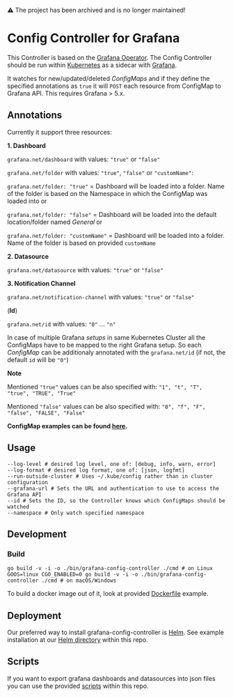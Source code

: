 :warning: The project has been archived and is no longer maintained!

# Config Controller for Grafana

This Controller is based on the [Grafana Operator](https://github.com/tsloughter/grafana-operator). 
The Config Controller should be run within [Kubernetes](https://github.com/kubernetes/kubernetes) as a sidecar with [Grafana](https://github.com/grafana/grafana).

It watches for new/updated/deleted *ConfigMaps* and if they define the specified annotations as `true` it will `POST` each resource from ConfigMap to Grafana API. This requires Grafana > 5.x.

## Annotations

Currently it support three resources:


**1. Dashboard**

`grafana.net/dashboard` with values: `"true"` or `"false"`

`grafana.net/folder` with values: `"true"`, `"false"` or `"customName"`:

`grafana.net/folder: "true"` = Dashboard will be loaded into a folder. Name of the folder is based on the Namespace in which the ConfigMap was loaded into or

`grafana.net/folder: "false"` = Dashboard will be loaded into the default location/folder named *General* or

`grafana.net/folder: "customName"` = Dashboard will be loaded into a folder. Name of the folder is based on provided `customName`


**2. Datasource**

`grafana.net/datasource` with values: `"true"` or `"false"`

**3. Notification Channel**

`grafana.net/notification-channel` with values: `"true"` or `"false"`

(**Id**)

`grafana.net/id` with values: `"0"` ... `"n"`

In case of multiple Grafana *setups* in same Kubernetes Cluster all the ConfigMaps have to be mapped to the right Grafana setup.
So each *ConfigMap* can be additionaly annotated with the `grafana.net/id` (if not, the default `id` will be `"0"`)

**Note**

Mentioned `"true"` values can be also specified with: `"1", "t", "T", "true", "TRUE", "True"`

Mentioned `"false"` values can be also specified with: `"0", "f", "F", "false", "FALSE", "False"`

**ConfigMap examples can be found [here](configmap-examples).**

## Usage
```
--log-level # desired log level, one of: [debug, info, warn, error]
--log-format # desired log format, one of: [json, logfmt]
--run-outside-cluster # Uses ~/.kube/config rather than in cluster configuration
--grafana-url # Sets the URL and authentication to use to access the Grafana API
--id # Sets the ID, so the Controller knows which ConfigMaps should be watched
--namespace # Only watch specified namespace
```

## Development
### Build
```
go build -v -i -o ./bin/grafana-config-controller ./cmd # on Linux
GOOS=linux CGO_ENABLED=0 go build -v -i -o ./bin/grafana-config-controller ./cmd # on macOS/Windows
```
To build a docker image out of it, look at provided [Dockerfile](Dockerfile) example.

## Deployment
Our preferred way to install grafana-config-controller is [Helm](https://helm.sh/). See example installation at our [Helm directory](helm) within this repo.

## Scripts
If you want to export grafana dashboards and datasources into json files you can use the provided [scripts](scripts) within this repo.

